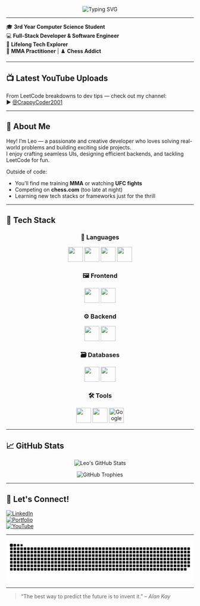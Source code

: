 <p align="center">
  <img src="https://readme-typing-svg.herokuapp.com?font=Fira+Code&size=26&pause=1000&center=true&vCenter=true&width=700&lines=Hi+there%2C+I'm+Leo!;Web+Developer+%7C+Software+Engineer;MMA+Fan+%7C+Tech+Enthusiast+%7C+Chess+Lover" alt="Typing SVG" />
</p>

---

🎓 **3rd Year Computer Science Student**  
💻 **Full-Stack Developer & Software Engineer**  
🧠 **Lifelong Tech Explorer**  
🥋 **MMA Practitioner** | ♟️ **Chess Addict**

---

## 📺 Latest YouTube Uploads

From LeetCode breakdowns to dev tips — check out my channel:  
▶️ [@CrappyCoder2001](https://www.youtube.com/@CrappyCoder2001/videos)

---

## 🚀 About Me

Hey! I’m Leo — a passionate and creative developer who loves solving real-world problems and building exciting side projects.  
I enjoy crafting seamless UIs, designing efficient backends, and tackling LeetCode for fun.

Outside of code:
- You’ll find me training **MMA** or watching **UFC fights**
- Competing on **chess.com** (too late at night)
- Learning new tech stacks or frameworks just for the thrill

---

## 🧠 Tech Stack

<div align="center">

### 🧾 Languages  
<img src="https://cdn.jsdelivr.net/gh/devicons/devicon/icons/javascript/javascript-original.svg" width="40" height="40"/>
<img src="https://cdn.jsdelivr.net/gh/devicons/devicon/icons/typescript/typescript-original.svg" width="40" height="40"/>
<img src="https://cdn.jsdelivr.net/gh/devicons/devicon/icons/html5/html5-original.svg" width="40" height="40"/>
<img src="https://cdn.jsdelivr.net/gh/devicons/devicon/icons/css3/css3-original.svg" width="40" height="40"/>

### 🖼️ Frontend  
<img src="https://cdn.jsdelivr.net/gh/devicons/devicon/icons/react/react-original.svg" width="40" height="40"/>
<img src="https://cdn.jsdelivr.net/gh/devicons/devicon/icons/nextjs/nextjs-original-wordmark.svg" width="40" height="40"/>

### ⚙️ Backend  
<img src="https://cdn.jsdelivr.net/gh/devicons/devicon/icons/nodejs/nodejs-original.svg" width="40" height="40"/>
<img src="https://cdn.jsdelivr.net/gh/devicons/devicon/icons/express/express-original.svg" width="40" height="40"/>

### 🗃️ Databases  
<img src="https://cdn.jsdelivr.net/gh/devicons/devicon/icons/postgresql/postgresql-original.svg" width="40" height="40"/>
<img src="https://cdn.jsdelivr.net/gh/devicons/devicon/icons/mongodb/mongodb-original.svg" width="40" height="40"/>

### 🛠️ Tools  
<img src="https://cdn.jsdelivr.net/gh/devicons/devicon/icons/git/git-original.svg" width="40" height="40"/>
<img src="https://cdn.jsdelivr.net/gh/devicons/devicon/icons/vscode/vscode-original.svg" width="40" height="40"/>
<img src="https://cdn.jsdelivr.net/gh/devicons/devicon/icons/googlecloud/googlecloud-original.svg" width="40" height="40" title="Google Cloud"/>

</div>

---

## 📈 GitHub Stats

<div align="center">

![Leo's GitHub Stats](https://github-readme-stats.vercel.app/api?username=leorev01&show_icons=true&theme=radical&hide_title=true)
<br />
<div align="center">
  <img 
    src="https://github-profile-trophy.vercel.app/?username=leorev01&theme=dark_lover&column=9&margin-w=15&margin-h=15" 
    alt="GitHub Trophies"
    style="max-width: 100%;" 
  />
</div>


</div>

---

## 🤝 Let's Connect!

[![LinkedIn](https://img.shields.io/badge/-Leonardo%20Revrenna-blue?style=for-the-badge&logo=Linkedin&logoColor=white)](https://www.linkedin.com/in/leorev01/)  
[![Portfolio](https://img.shields.io/badge/-Portfolio-black?style=for-the-badge&logo=vercel)](https://www.leonardorevrenna.software/)  
[![YouTube](https://img.shields.io/badge/-YouTube-red?style=for-the-badge&logo=youtube&logoColor=white)](https://www.youtube.com/@CrappyCoder2001/videos)

---

<div align="center">
  <img src="https://github.com/Platane/snk/raw/output/github-contribution-grid-snake.svg" alt="Contribution Snake Animation" />
</div>

---

> “The best way to predict the future is to invent it.” – *Alan Kay*
